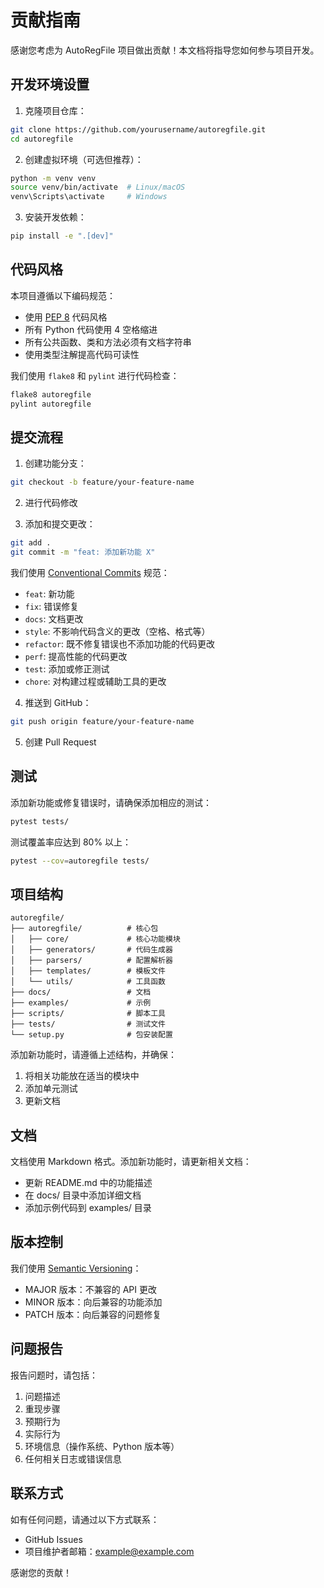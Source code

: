 # 贡献指南

感谢您考虑为 AutoRegFile 项目做出贡献！本文档将指导您如何参与项目开发。

## 开发环境设置

1. 克隆项目仓库：

```bash
git clone https://github.com/yourusername/autoregfile.git
cd autoregfile
```

2. 创建虚拟环境（可选但推荐）：

```bash
python -m venv venv
source venv/bin/activate  # Linux/macOS
venv\Scripts\activate     # Windows
```

3. 安装开发依赖：

```bash
pip install -e ".[dev]"
```

## 代码风格

本项目遵循以下编码规范：

- 使用 [PEP 8](https://www.python.org/dev/peps/pep-0008/) 代码风格
- 所有 Python 代码使用 4 空格缩进
- 所有公共函数、类和方法必须有文档字符串
- 使用类型注解提高代码可读性

我们使用 `flake8` 和 `pylint` 进行代码检查：

```bash
flake8 autoregfile
pylint autoregfile
```

## 提交流程

1. 创建功能分支：

```bash
git checkout -b feature/your-feature-name
```

2. 进行代码修改

3. 添加和提交更改：

```bash
git add .
git commit -m "feat: 添加新功能 X"
```

我们使用 [Conventional Commits](https://www.conventionalcommits.org/) 规范：

- `feat`: 新功能
- `fix`: 错误修复
- `docs`: 文档更改
- `style`: 不影响代码含义的更改（空格、格式等）
- `refactor`: 既不修复错误也不添加功能的代码更改
- `perf`: 提高性能的代码更改
- `test`: 添加或修正测试
- `chore`: 对构建过程或辅助工具的更改

4. 推送到 GitHub：

```bash
git push origin feature/your-feature-name
```

5. 创建 Pull Request

## 测试

添加新功能或修复错误时，请确保添加相应的测试：

```bash
pytest tests/
```

测试覆盖率应达到 80% 以上：

```bash
pytest --cov=autoregfile tests/
```

## 项目结构

```
autoregfile/
├── autoregfile/          # 核心包
│   ├── core/             # 核心功能模块
│   ├── generators/       # 代码生成器
│   ├── parsers/          # 配置解析器
│   ├── templates/        # 模板文件
│   └── utils/            # 工具函数
├── docs/                 # 文档
├── examples/             # 示例
├── scripts/              # 脚本工具
├── tests/                # 测试文件
└── setup.py              # 包安装配置
```

添加新功能时，请遵循上述结构，并确保：

1. 将相关功能放在适当的模块中
2. 添加单元测试
3. 更新文档

## 文档

文档使用 Markdown 格式。添加新功能时，请更新相关文档：

- 更新 README.md 中的功能描述
- 在 docs/ 目录中添加详细文档
- 添加示例代码到 examples/ 目录

## 版本控制

我们使用 [Semantic Versioning](https://semver.org/)：

- MAJOR 版本：不兼容的 API 更改
- MINOR 版本：向后兼容的功能添加
- PATCH 版本：向后兼容的问题修复

## 问题报告

报告问题时，请包括：

1. 问题描述
2. 重现步骤
3. 预期行为
4. 实际行为
5. 环境信息（操作系统、Python 版本等）
6. 任何相关日志或错误信息

## 联系方式

如有任何问题，请通过以下方式联系：

- GitHub Issues
- 项目维护者邮箱：example@example.com

感谢您的贡献！ 